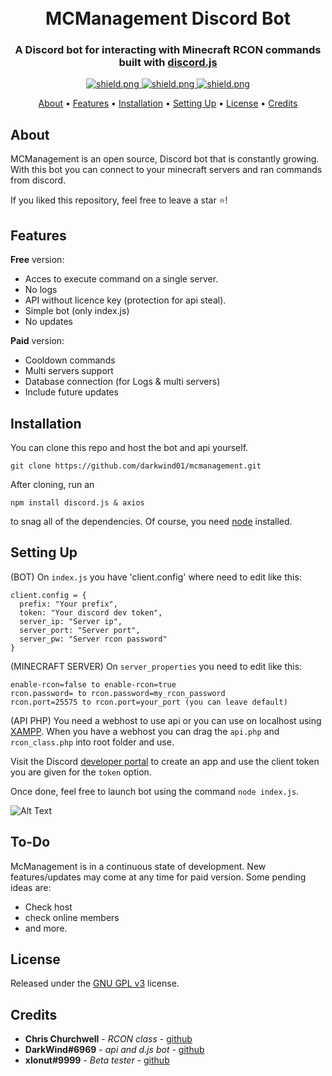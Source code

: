 <h1 align="center">
  <br>
  MCManagement Discord Bot
  <br>
</h1>

<h3 align=center>A Discord bot for interacting with Minecraft RCON commands built with <a href=https://github.com/discordjs/discord.js>discord.js</a></h3>


<div align=center>

  <a href="https://discord.gg/z553PjxyUM">
    <img src="https://discordapp.com/api/guilds/857648533201223750/widget.png?style=shield" alt="shield.png">
  </a>

  <a href="https://github.com/discordjs">
    <img src="https://img.shields.io/badge/discord.js-v12.3.1-blue.svg?logo=npm" alt="shield.png">
  </a>

  <a href="https://github.com/darkwind01/mcmanagement/blob/develop/LICENSE">
    <img src="https://img.shields.io/badge/license-GNU%20GPL%20v3-green" alt="shield.png">
  </a>

</div>

<p align="center">
  <a href="#about">About</a>
  •
  <a href="#features">Features</a>
  •
  <a href="#installation">Installation</a>
  •
  <a href="#setting-up">Setting Up</a>
  •
  <a href="#license">License</a>
  •
  <a href="#credits">Credits</a>
</p>

## About

MCManagement is an open source, Discord bot that is constantly growing. With this bot you can connect to your minecraft servers and ran commands from discord.

If you liked this repository, feel free to leave a star ⭐!

## Features

**Free** version:
  * Acces to execute command on a single server.
  * No logs
  * API without licence key (protection for api steal).
  * Simple bot (only index.js)
  * No updates

**Paid** version:
  * Cooldown commands
  * Multi servers support
  * Database connection (for Logs & multi servers)
  * Include future updates



## Installation

You can clone this repo and host the bot and api yourself.
```
git clone https://github.com/darkwind01/mcmanagement.git
```
After cloning, run an
```
npm install discord.js & axios
```
to snag all of the dependencies. Of course, you need [node](https://nodejs.org/en/) installed.
## Setting Up

(BOT) On `index.js` you have 'client.config' where need to edit like this:
```
client.config = {
  prefix: "Your prefix",
  token: "Your discord dev token",
  server_ip: "Server ip",
  server_port: "Server port",
  server_pw: "Server rcon password"
} 
```
(MINECRAFT SERVER)
On `server_properties` you need to edit like this:
```
enable-rcon=false to enable-rcon=true
rcon.password= to rcon.password=my_rcon_password
rcon.port=25575 to rcon.port=your_port (you can leave default)
```
(API PHP)
You need a webhost to use api or you can use on localhost using [XAMPP](https://www.apachefriends.org/download.html). When you have a webhost you can drag the `api.php` and 
`rcon_class.php` into root folder and use.

Visit the Discord [developer portal](https://discordapp.com/developers/applications/) to create an app and use the client token you are given for the `token` option.

Once done, feel free to launch bot using the command `node index.js`.

![Alt Text](https://i.imgur.com/a06AJkM.gif)

## To-Do

McManagement is in a continuous state of development. New features/updates may come at any time for paid version. Some pending ideas are:

  * Check host
  * check online members
  * and more.

## License

Released under the [GNU GPL v3](https://www.gnu.org/licenses/gpl-3.0.en.html) license.

## Credits

* **Chris Churchwell** - *RCON class* - [github](https://github.com/thedudeguy)
* **DarkWind#6969** - *api and d.js bot* - [github](https://github.com/darkwind01)
* **xIonut#9999** - *Beta tester* - [github](https://github.com/xIonut)
